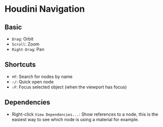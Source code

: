 # Houdini Navigation

## Basic

- `Drag`: Orbit
- `Scroll`: Zoom
- `Right-Drag`: Pan

## Shortcuts

- `⌘F`: Search for nodes by name
- `⇧/`: Quick open node
- `⇧F`: Focus selected object (when the viewport has focus)

## Dependencies

- Right-click `View Dependencies...`: Show references to a node, this is the easiest way to see which node is using a material for example.
